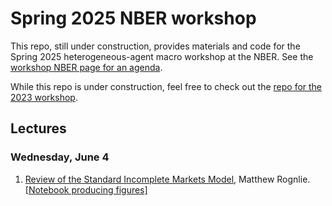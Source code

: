 # Spring 2025 NBER workshop
This repo, still under construction, provides materials and code for the Spring 2025 heterogeneous-agent macro workshop at the NBER. See the [workshop NBER page for an agenda](https://www.nber.org/conferences/heterogeneous-agent-macroeconomics-workshop-spring-2025).

While this repo is under construction, feel free to check out the [repo for the 2023 workshop](https://github.com/shade-econ/nber-workshop-2023).

## Lectures

### Wednesday, June 4
1. [Review of the Standard Incomplete Markets Model](https://shade-econ.github.io/nber-workshop-2025/lecture1_sim.pdf), Matthew Rognlie. [[Notebook producing figures]](https://github.com/shade-econ/nber-workshop-2025/blob/main/notebooks/lecture1_sim.ipynb)

